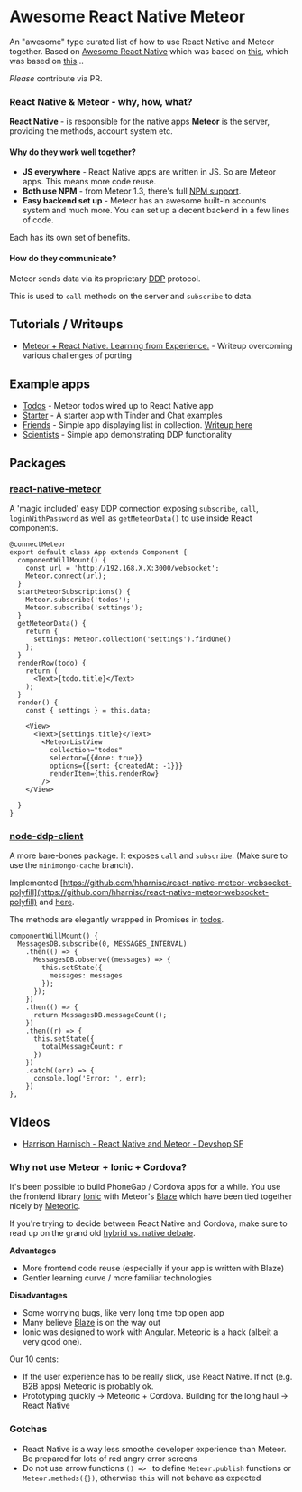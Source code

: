 # Awesome React Native Meteor
An "awesome" type curated list of how to use React Native and Meteor together. Based on [Awesome React Native](https://github.com/jondot/awesome-react-native) which was based on [this](https://github.com/avelino/awesome-go), which was based on [this](https://github.com/vinta/awesome-python)...

*Please* contribute via PR.

### React Native & Meteor - why, how, what?
**React Native** - is responsible for the native apps
**Meteor** is the server, providing the methods, account system etc.

#### Why do they work well together?
* **JS everywhere**  - React Native apps are written in JS. So are Meteor apps. This means more code reuse.
* **Both use NPM** - from Meteor 1.3, there's full [NPM support](https://medium.com/@borellvi/meteor-meets-npm-a5cc48d90abe#.fodwjxha3).
* **Easy backend set up** - Meteor has an awesome built-in accounts system and much more. You can set up a decent backend in a few lines of code.

Each has its own set of benefits.

#### How do they communicate?
Meteor sends data via its proprietary [DDP](https://www.meteor.com/ddp) protocol.

This is used to `call` methods on the server and `subscribe` to data.

## Tutorials / Writeups
* [Meteor + React Native. Learning from Experience.](http://blog.differential.com/meteor-react-native-learning-from-experience/) - Writeup overcoming various challenges of porting

## Example apps
* [Todos](https://github.com/spencercarli/meteor-todos-react-native) - Meteor todos wired up to React Native app
* [Starter](https://github.com/meteor-factory/react-native-meteor-starter) - A starter app with Tinder and Chat examples
* [Friends](https://github.com/JustMeteor/friends) - Simple app displaying list in collection. [Writeup here](http://justmeteor.com/blog/friends-connecting-meteor-and-react-native-by-example/)
* [Scientists](https://github.com/hharnisc/react-native-meteor-websocket-polyfill) - Simple app demonstrating DDP functionality

## Packages
### [react-native-meteor](https://github.com/inProgress-team/react-native-meteor)
A 'magic included' easy DDP connection exposing `subscribe`, `call`, `loginWithPassword` as well as `getMeteorData()` to use inside React components.

```
@connectMeteor
export default class App extends Component {
  componentWillMount() {
    const url = 'http://192.168.X.X:3000/websocket';
    Meteor.connect(url);
  }
  startMeteorSubscriptions() {
    Meteor.subscribe('todos');
    Meteor.subscribe('settings');
  }
  getMeteorData() {
    return {
      settings: Meteor.collection('settings').findOne()
    };
  }
  renderRow(todo) {
    return (
      <Text>{todo.title}</Text>
    );
  }
  render() {
    const { settings } = this.data;

    <View>
      <Text>{settings.title}</Text>
        <MeteorListView
          collection="todos"
          selector={{done: true}}
          options={{sort: {createdAt: -1}}}
          renderItem={this.renderRow}
        />
    </View>

  }
}
```


### [node-ddp-client](https://github.com/hharnisc/node-ddp-client/tree/minimongo-cache)
A more bare-bones package. It exposes `call` and `subscribe`. (Make sure to use the `minimongo-cache` branch).

Implemented [https://github.com/hharnisc/react-native-meteor-websocket-polyfill](https://github.com/hharnisc/react-native-meteor-websocket-polyfill) and [here](https://github.com/spencercarli/meteor-todos-react-native).

The methods are elegantly wrapped in Promises in [todos](https://github.com/spencercarli/meteor-todos-react-native).

```
componentWillMount() {
  MessagesDB.subscribe(0, MESSAGES_INTERVAL)
    .then(() => {
      MessagesDB.observe((messages) => {
        this.setState({
          messages: messages
        });
      });
    })
    .then(() => {
      return MessagesDB.messageCount();
    })
    .then((r) => {
      this.setState({
        totalMessageCount: r
      })
    })
    .catch((err) => {
      console.log('Error: ', err);
    })
},
```

## Videos
* [Harrison Harnisch - React Native and Meteor - Devshop SF](https://www.youtube.com/watch?v=7BF5LHn2B5s)

### Why not use Meteor + Ionic + Cordova?
It's been possible to build PhoneGap / Cordova apps for a while. You use the frontend library [Ionic](http://ionicframework.com/) with Meteor's [Blaze](https://www.meteor.com/blaze) which have been tied together nicely by [Meteoric](http://meteoric.github.io/).

If you're trying to decide between React Native and Cordova, make sure to read up on the grand old [hybrid vs. native debate](https://www.google.de/search?q=hybrid+vs+native&oq=hybrid+vs+native&aqs=chrome..69i57l2j69i60j69i61j69i60j69i61.2722j0j1&sourceid=chrome&es_sm=119&ie=UTF-8).

**Advantages**
* More frontend code reuse (especially if your app is written with Blaze)
* Gentler learning curve / more familiar technologies

**Disadvantages**
* Some worrying bugs, like very long time top open app
* Many believe [Blaze](https://www.discovermeteor.com/blog/blaze-react-meteor/) is on the way out
* Ionic was designed to work with Angular. Meteoric is a hack (albeit a very good one).

Our 10 cents:
* If the user experience has to be really slick, use React Native. If not (e.g. B2B apps) Meteoric is probably ok.
* Prototyping quickly -> Meteoric + Cordova. Building for the long haul -> React Native

### Gotchas
* React Native is a way less smoothe developer experience than Meteor. Be prepared for lots of red angry error screens
* Do not use arrow functions `() => ` to define `Meteor.publish` functions or `Meteor.methods({})`, otherwise `this` will not behave as expected
